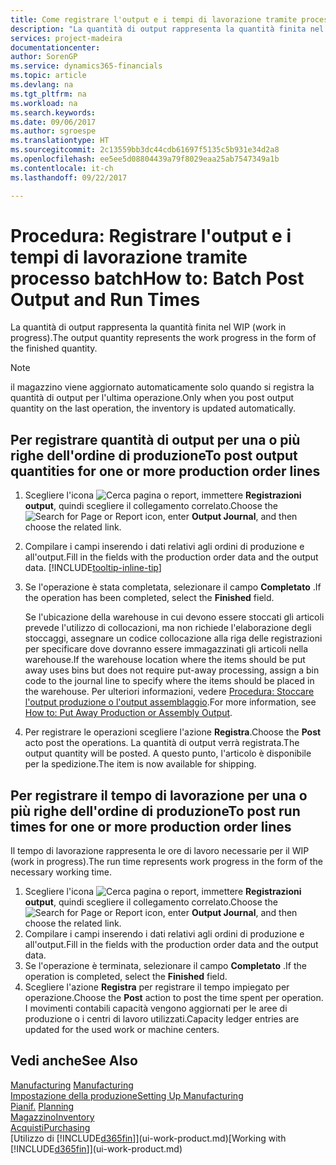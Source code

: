 ```yaml
---
title: Come registrare l'output e i tempi di lavorazione tramite processo batch| Microsoft Docs
description: "La quantità di output rappresenta la quantità finita nel WIP ( work in progress)."
services: project-madeira
documentationcenter: 
author: SorenGP
ms.service: dynamics365-financials
ms.topic: article
ms.devlang: na
ms.tgt_pltfrm: na
ms.workload: na
ms.search.keywords: 
ms.date: 09/06/2017
ms.author: sgroespe
ms.translationtype: HT
ms.sourcegitcommit: 2c13559bb3dc44cdb61697f5135c5b931e34d2a8
ms.openlocfilehash: ee5ee5d08804439a79f8029eaa25ab7547349a1b
ms.contentlocale: it-ch
ms.lasthandoff: 09/22/2017

---
```

# <a name="how-to-batch-post-output-and-run-times"></a><span data-ttu-id="bf372-103">Procedura: Registrare l'output e i tempi di lavorazione tramite processo batch</span><span class="sxs-lookup"><span data-stu-id="bf372-103">How to: Batch Post Output and Run Times</span></span>
<span data-ttu-id="bf372-104">La quantità di output rappresenta la quantità finita nel WIP (work in progress).</span><span class="sxs-lookup"><span data-stu-id="bf372-104">The output quantity represents the work progress in the form of the finished quantity.</span></span>  

> [!NOTE]
> <span data-ttu-id="bf372-105">il magazzino viene aggiornato automaticamente solo quando si registra la quantità di output per l'ultima operazione.</span><span class="sxs-lookup"><span data-stu-id="bf372-105">Only when you post output quantity on the last operation, the inventory is updated automatically.</span></span>  

## <a name="to-post-output-quantities-for-one-or-more-production-order-lines"></a><span data-ttu-id="bf372-106">Per registrare quantità di output per una o più righe dell'ordine di produzione</span><span class="sxs-lookup"><span data-stu-id="bf372-106">To post output quantities for one or more production order lines</span></span>
1. <span data-ttu-id="bf372-107">Scegliere l'icona ![Cerca pagina o report](media/ui-search/search_small.png "icona Cerca pagina o report"), immettere **Registrazioni output**, quindi scegliere il collegamento correlato.</span><span class="sxs-lookup"><span data-stu-id="bf372-107">Choose the ![Search for Page or Report](media/ui-search/search_small.png "Search for Page or Report icon") icon, enter **Output Journal**, and then choose the related link.</span></span>  
2. <span data-ttu-id="bf372-108">Compilare i campi inserendo i dati relativi agli ordini di produzione e all'output.</span><span class="sxs-lookup"><span data-stu-id="bf372-108">Fill in the fields with the production order data and the output data.</span></span> [!INCLUDE[tooltip-inline-tip](includes/tooltip-inline-tip_md.md)]
3. <span data-ttu-id="bf372-109">Se l'operazione è stata completata, selezionare il campo **Completato** .</span><span class="sxs-lookup"><span data-stu-id="bf372-109">If the operation has been completed, select the **Finished** field.</span></span>  

    <span data-ttu-id="bf372-110">Se l'ubicazione della warehouse in cui devono essere stoccati gli articoli prevede l'utilizzo di collocazioni, ma non richiede l'elaborazione degli stoccaggi,  assegnare un codice collocazione alla riga delle registrazioni per specificare dove dovranno essere immagazzinati gli articoli nella warehouse.</span><span class="sxs-lookup"><span data-stu-id="bf372-110">If the warehouse location where the items should be put away uses bins but does not require put-away processing,  assign a bin code to the journal line to specify where the items should be placed in the warehouse.</span></span> <span data-ttu-id="bf372-111">Per ulteriori informazioni, vedere [Procedura: Stoccare l'output produzione o l'output assemblaggio](warehouse-how-to-put-away-production-output.md).</span><span class="sxs-lookup"><span data-stu-id="bf372-111">For more information, see [How to: Put Away Production or Assembly Output](warehouse-how-to-put-away-production-output.md).</span></span>  

4. <span data-ttu-id="bf372-112">Per registrare le operazioni scegliere l'azione **Registra**.</span><span class="sxs-lookup"><span data-stu-id="bf372-112">Choose the **Post** acto post the operations.</span></span> <span data-ttu-id="bf372-113">La quantità di output verrà registrata.</span><span class="sxs-lookup"><span data-stu-id="bf372-113">The output quantity will be posted.</span></span> <span data-ttu-id="bf372-114">A questo punto, l'articolo è disponibile per la spedizione.</span><span class="sxs-lookup"><span data-stu-id="bf372-114">The item is now available for shipping.</span></span>  

## <a name="to-post-run-times-for-one-or-more-production-order-lines"></a><span data-ttu-id="bf372-115">Per registrare il tempo di lavorazione per una o più righe dell'ordine di produzione</span><span class="sxs-lookup"><span data-stu-id="bf372-115">To post run times for one or more production order lines</span></span>
<span data-ttu-id="bf372-116">Il tempo di lavorazione rappresenta le ore di lavoro necessarie per il WIP (work in progress).</span><span class="sxs-lookup"><span data-stu-id="bf372-116">The run time represents work progress in the form of the necessary working time.</span></span>    

1.  <span data-ttu-id="bf372-117">Scegliere l'icona ![Cerca pagina o report](media/ui-search/search_small.png "icona Cerca pagina o report"), immettere **Registrazioni output**, quindi scegliere il collegamento correlato.</span><span class="sxs-lookup"><span data-stu-id="bf372-117">Choose the ![Search for Page or Report](media/ui-search/search_small.png "Search for Page or Report icon") icon, enter **Output Journal**, and then choose the related link.</span></span>  
2. <span data-ttu-id="bf372-118">Compilare i campi inserendo i dati relativi agli ordini di produzione e all'output.</span><span class="sxs-lookup"><span data-stu-id="bf372-118">Fill in the fields with the production order data and the output data.</span></span>  
3.  <span data-ttu-id="bf372-119">Se l'operazione è terminata, selezionare il campo **Completato** .</span><span class="sxs-lookup"><span data-stu-id="bf372-119">If the operation is completed, select the **Finished** field.</span></span>  
4. <span data-ttu-id="bf372-120">Scegliere l'azione **Registra** per registrare il tempo impiegato per operazione.</span><span class="sxs-lookup"><span data-stu-id="bf372-120">Choose the **Post** action to post the time spent per operation.</span></span> <span data-ttu-id="bf372-121">I movimenti contabili capacità vengono aggiornati per le aree di produzione o i centri di lavoro utilizzati.</span><span class="sxs-lookup"><span data-stu-id="bf372-121">Capacity ledger entries are updated for the used work or machine centers.</span></span>

## <a name="see-also"></a><span data-ttu-id="bf372-122">Vedi anche</span><span class="sxs-lookup"><span data-stu-id="bf372-122">See Also</span></span>  
<span data-ttu-id="bf372-123">[Manufacturing](production-manage-manufacturing.md)  </span><span class="sxs-lookup"><span data-stu-id="bf372-123">[Manufacturing](production-manage-manufacturing.md)  </span></span>  
[<span data-ttu-id="bf372-124">Impostazione della produzione</span><span class="sxs-lookup"><span data-stu-id="bf372-124">Setting Up Manufacturing</span></span>](production-configure-production-processes.md)  
<span data-ttu-id="bf372-125">[Pianif.](production-planning.md)    </span><span class="sxs-lookup"><span data-stu-id="bf372-125">[Planning](production-planning.md)    </span></span>  
[<span data-ttu-id="bf372-126">Magazzino</span><span class="sxs-lookup"><span data-stu-id="bf372-126">Inventory</span></span>](inventory-manage-inventory.md)  
[<span data-ttu-id="bf372-127">Acquisti</span><span class="sxs-lookup"><span data-stu-id="bf372-127">Purchasing</span></span>](purchasing-manage-purchasing.md)  
<span data-ttu-id="bf372-128">[Utilizzo di [!INCLUDE[d365fin](includes/d365fin_md.md)]](ui-work-product.md)</span><span class="sxs-lookup"><span data-stu-id="bf372-128">[Working with [!INCLUDE[d365fin](includes/d365fin_md.md)]](ui-work-product.md)</span></span>

